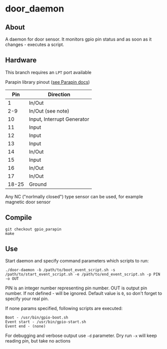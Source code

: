 door_daemon
===========

## About

A daemon for door sensor. It monitors gpio pin status and as soon as it changes - executes a script.

## Hardware

This branch requires an `LPT` port available

Parapin library pinout ([see Parapin docs](http://parapin.sourceforge.net/doc/parapin.html))

| Pin |	Direction                  |
|-----|----------------------------|
| 1   | In/Out                     |
| 2-9 |	In/Out (see note)          |
| 10  |	Input, Interrupt Generator |
| 11  |	Input                      |
| 12  |	Input                      |
| 13  |	Input                      |
| 14  |	In/Out                     |
| 15  |	Input                      |
| 16  | In/Out                     |
| 17  | In/Out                     |
|18-25| Ground                     |

Any NC ("norlmally closed") type sensor can be used, for example magnetic door sensor


## Compile

```
git checkout gpio_parapin
make
```

## Use

Start daemon and specify command parameters which scripts to run:
```
./door-daemon -b /path/to/boot_event_script.sh -s /path/to/start_event_script.sh -e /path/to/end_event_script.sh -p PIN -o OUT
```
PIN is an integer number representing pin number.
OUT is output pin number. If not defined - will be ignored.
Default value is `0`, so don't forget to specify your real pin.

If none params specified, following scripts are executed:
```
Boot - /usr/bin/gpio-boot.sh
Event start - /usr/bin/gpio-start.sh
Event end - (none)
```
For debugging and verbose output use `-d` parameter. Dry run `-x` will keep reading pin, but take no actions
